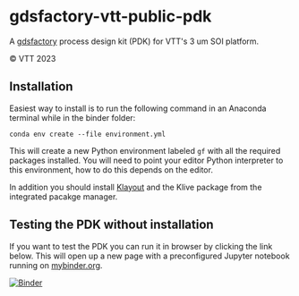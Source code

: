 # gdsfactory-vtt-public-pdk

A [gdsfactory](https://gdsfactory.github.io/gdsfactory/index.html#) process design kit (PDK) for VTT's 3 um SOI platform.

&copy; VTT 2023

## Installation

Easiest way to install is to run the following command in an Anaconda terminal while in the binder folder:

    conda env create --file environment.yml

This will create a new Python environment labeled `gf` with all the required packages installed.
You will need to point your editor Python interpreter to this environment, how to do this depends on the editor.

In addition you should install [Klayout](http://www.klayout.de) and the Klive package from the integrated pacakge manager.

## Testing the PDK without installation

If you want to test the PDK you can run it in browser by clicking the link below.
This will open up a new page with a preconfigured Jupyter notebook running on [mybinder.org](https://mybinder.org).

[![Binder](https://mybinder.org/badge_logo.svg)](https://mybinder.org/v2/git/https%3A%2F%2Fgitlab.vtt.fi%2Fttemth%2Fgdsfactory-vtt-public-pdk/HEAD)
